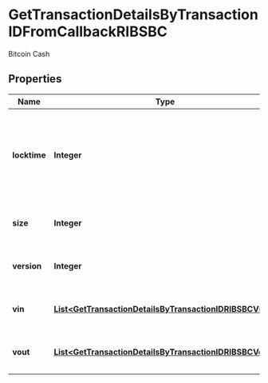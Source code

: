 

# GetTransactionDetailsByTransactionIDFromCallbackRIBSBC

Bitcoin Cash

## Properties

Name | Type | Description | Notes
------------ | ------------- | ------------- | -------------
**locktime** | **Integer** | Represents the time at which a particular transaction can be added to the blockchain. | 
**size** | **Integer** | Represents the total size of this transaction. | 
**version** | **Integer** | Represents transaction version number. | 
**vin** | [**List&lt;GetTransactionDetailsByTransactionIDRIBSBCVin&gt;**](GetTransactionDetailsByTransactionIDRIBSBCVin.md) | Represents the transaction inputs. | 
**vout** | [**List&lt;GetTransactionDetailsByTransactionIDRIBSBCVout&gt;**](GetTransactionDetailsByTransactionIDRIBSBCVout.md) | Represents the transaction outputs. | 



